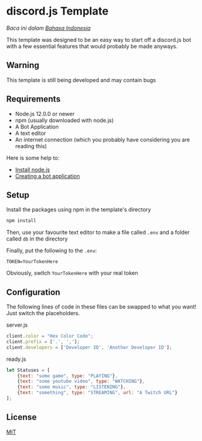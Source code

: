 # discord.js Template

*Baca ini dalam [Bahasa Indonesia](README-id.md)*

This template was designed to be an easy way to start off a discord.js bot with a few essential features that would probably be made anyways.

## Warning

This template is still being developed and may contain bugs

## Requirements

- Node.js 12.0.0 or newer
- npm (usually downloaded with node.js)
- A Bot Application
- A text editor
- An internet connection (which you probably have considering you are reading this)

Here is some help to:
- [Install node.js](https://discordjs.guide/preparations/#installing-node-js)
- [Creating a bot application](https://discordjs.guide/preparations/setting-up-a-bot-application.html#creating-your-bot)

## Setup

Install the packages using npm in the template's directory

```bash
npm install
```

Then, use your favourite text editor to make a file called `.env` and a folder called `db` in the directory

Finally, put the following to the `.env`:

```
TOKEN=YourTokenHere
```

Obviously, switch `YourTokenHere` with your real token

## Configuration

The following lines of code in these files can be swapped to what you want!
Just switch the placeholders.

server.js
```javascript
client.color = "Hex Color Code";
client.prefix = ['.', ','];
client.developers = ['Developer ID', 'Another Developer ID'];
```

ready.js
```javascript
let Statuses = [
    {text: "some game", type: "PLAYING"},
    {text: "some youtube video", type: "WATCHING"},
    {text: "some music", type: "LISTENING"},
    {text: "something", type: "STREAMING", url: "A Twitch URL"}
];
```

## License
[MIT](https://github.com/Sup3rFire/djs-template/blob/master/LICENSE)
